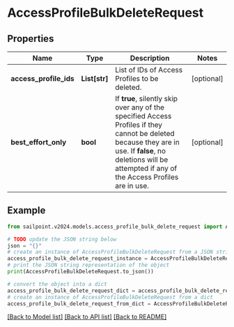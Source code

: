 # AccessProfileBulkDeleteRequest


## Properties

Name | Type | Description | Notes
------------ | ------------- | ------------- | -------------
**access_profile_ids** | **List[str]** | List of IDs of Access Profiles to be deleted. | [optional] 
**best_effort_only** | **bool** | If **true**, silently skip over any of the specified Access Profiles if they cannot be deleted because they are in use. If **false**, no deletions will be attempted if any of the Access Profiles are in use. | [optional] 

## Example

```python
from sailpoint.v2024.models.access_profile_bulk_delete_request import AccessProfileBulkDeleteRequest

# TODO update the JSON string below
json = "{}"
# create an instance of AccessProfileBulkDeleteRequest from a JSON string
access_profile_bulk_delete_request_instance = AccessProfileBulkDeleteRequest.from_json(json)
# print the JSON string representation of the object
print(AccessProfileBulkDeleteRequest.to_json())

# convert the object into a dict
access_profile_bulk_delete_request_dict = access_profile_bulk_delete_request_instance.to_dict()
# create an instance of AccessProfileBulkDeleteRequest from a dict
access_profile_bulk_delete_request_from_dict = AccessProfileBulkDeleteRequest.from_dict(access_profile_bulk_delete_request_dict)
```
[[Back to Model list]](../README.md#documentation-for-models) [[Back to API list]](../README.md#documentation-for-api-endpoints) [[Back to README]](../README.md)


